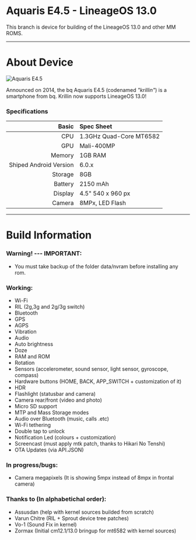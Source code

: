 Aquaris E4.5 - LineageOS 13.0
==============

This branch is device for building of the LineageOS 13.0 and other MM ROMS.

---
# About Device

![Aquaris E4.5](https://img.pccomponentes.com/articles/6/67915/bq-aquaris-e4-5-16gb-blanco-libre-4.jpg "Aquaris E4.5")

Announced on 2014, the bq Aquaris E4.5 (codenamed _"krillin"_) is a smartphone from bq. Krillin now supports LineageOS 13.0!

### Specifications

Basic   | Spec Sheet
-------:|:-------------------------
CPU     | 1.3GHz Quad-Core MT6582
GPU     | Mali-400MP
Memory  | 1GB RAM
Shiped Android Version | 6.0.x
Storage | 8GB
Battery | 2150 mAh
Display | 4.5" 540 x 960 px
Camera  | 8MPx, LED Flash

---

# Build Information

### Warning! --- IMPORTANT:

 * You must take backup of the folder data/nvram before installing any rom.

### Working:

 * Wi-Fi
 * RIL (2g,3g and 2g/3g switch)
 * Bluetooth
 * GPS
 * AGPS
 * Vibration
 * Audio
 * Auto brightness
 * Doze
 * RAM and ROM
 * Rotation
 * Sensors (accelerometer, sound sensor, light sensor, gyroscope, compass)
 * Hardware buttons (HOME, BACK, APP_SWITCH + customization of it)
 * HDR
 * Flashlight (statusbar and camera)
 * Camera rear/front (video and photo)
 * Micro SD support
 * MTP and Mass Storage modes
 * Audio over Bluetooth (music, calls .etc)
 * Wi-Fi tethering
 * Double tap to unlock
 * Notification Led (colours + customization)
 * Screencast (must apply mtk patch, thanks to Hikari No Tenshi)
 * OTA Updates (via API.JSON)

### In progress/bugs:

 * Camera megapixels (It is showing 5mpx instead of 8mpx in frontal camera)


### Thanks to (In alphabetichal order):

 * Assusdan (help with kernel sources builded from scratch)
 * Varun Chitre (RIL + Sprout device tree patches)
 * Vo-1 (Sound Fix in kernel)
 * Zormax (Initial cm12.1/13.0 bringup for mt6582 with kernel sources)
